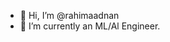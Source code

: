 - 👋 Hi, I’m @rahimaadnan
- 🌱 I’m currently an ML/Al Engineer.


<!---
rahimaadnan/rahimaadnan is a ✨ special ✨ repository because its `README.md` (this file) appears on your GitHub profile.
You can click the Preview link to take a look at your changes.
--->
